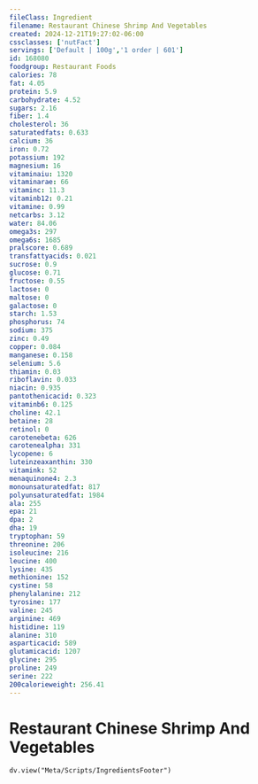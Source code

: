 ```yaml
---
fileClass: Ingredient
filename: Restaurant Chinese Shrimp And Vegetables
created: 2024-12-21T19:27:02-06:00
cssclasses: ['nutFact']
servings: ['Default | 100g','1 order | 601']
id: 168080
foodgroup: Restaurant Foods
calories: 78
fat: 4.05
protein: 5.9
carbohydrate: 4.52
sugars: 2.16
fiber: 1.4
cholesterol: 36
saturatedfats: 0.633
calcium: 36
iron: 0.72
potassium: 192
magnesium: 16
vitaminaiu: 1320
vitaminarae: 66
vitaminc: 11.3
vitaminb12: 0.21
vitamine: 0.99
netcarbs: 3.12
water: 84.06
omega3s: 297
omega6s: 1685
pralscore: 0.689
transfattyacids: 0.021
sucrose: 0.9
glucose: 0.71
fructose: 0.55
lactose: 0
maltose: 0
galactose: 0
starch: 1.53
phosphorus: 74
sodium: 375
zinc: 0.49
copper: 0.084
manganese: 0.158
selenium: 5.6
thiamin: 0.03
riboflavin: 0.033
niacin: 0.935
pantothenicacid: 0.323
vitaminb6: 0.125
choline: 42.1
betaine: 28
retinol: 0
carotenebeta: 626
carotenealpha: 331
lycopene: 6
luteinzeaxanthin: 330
vitamink: 52
menaquinone4: 2.3
monounsaturatedfat: 817
polyunsaturatedfat: 1984
ala: 255
epa: 21
dpa: 2
dha: 19
tryptophan: 59
threonine: 206
isoleucine: 216
leucine: 400
lysine: 435
methionine: 152
cystine: 58
phenylalanine: 212
tyrosine: 177
valine: 245
arginine: 469
histidine: 119
alanine: 310
asparticacid: 589
glutamicacid: 1207
glycine: 295
proline: 249
serine: 222
200calorieweight: 256.41
---
```


# Restaurant Chinese Shrimp And Vegetables

```dataviewjs
dv.view("Meta/Scripts/IngredientsFooter")
```